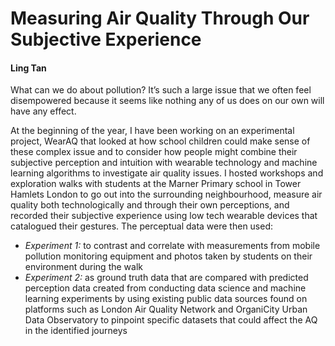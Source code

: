 # Measuring Air Quality Through Our Subjective Experience 

#### Ling Tan

What can we do about pollution? It’s such a large issue that we often feel disempowered because it seems like nothing any of us does on our own will have any effect. 

At the beginning of the year, I have been working on an experimental project, WearAQ that looked at how school children could make sense of these complex issue and to consider how people might combine their subjective perception and intuition with wearable technology and machine learning algorithms to investigate air quality issues. I hosted workshops and exploration walks with students at the Marner Primary school in Tower Hamlets London to go out into the surrounding neighbourhood, measure air quality both technologically and through their own perceptions, and recorded their subjective experience using low tech wearable devices that catalogued their gestures. The perceptual data were then used:

+ *Experiment 1:* to contrast and correlate with measurements from mobile pollution monitoring equipment and photos taken by students on their environment during the walk
+ *Experiment 2:* as ground truth data that are compared with predicted perception data created from conducting data science and machine learning experiments by using existing public data sources found on platforms such as London Air Quality Network and OrganiCity Urban Data Observatory to pinpoint specific datasets that could affect the AQ in the identified journeys
